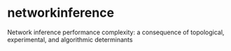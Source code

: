 # networkinference
Network inference performance complexity: a consequence of topological, experimental, and algorithmic determinants
